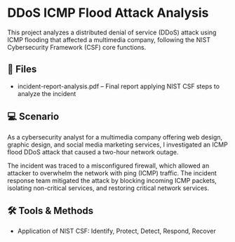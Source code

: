 # DDoS ICMP Flood Attack Analysis

This project analyzes a distributed denial of service (DDoS) attack using ICMP flooding that affected a multimedia company, following the NIST Cybersecurity Framework (CSF) core functions.

## 📄 Files
- incident-report-analysis.pdf – Final report applying NIST CSF steps to analyze the incident

## 💻 Scenario
As a cybersecurity analyst for a multimedia company offering web design, graphic design, and social media marketing services, I investigated an ICMP flood DDoS attack that caused a two-hour network outage.

The incident was traced to a misconfigured firewall, which allowed an attacker to overwhelm the network with ping (ICMP) traffic. The incident response team mitigated the attack by blocking incoming ICMP packets, isolating non-critical services, and restoring critical network services.

## 🛠️ Tools & Methods
- Application of NIST CSF: Identify, Protect, Detect, Respond, Recover

